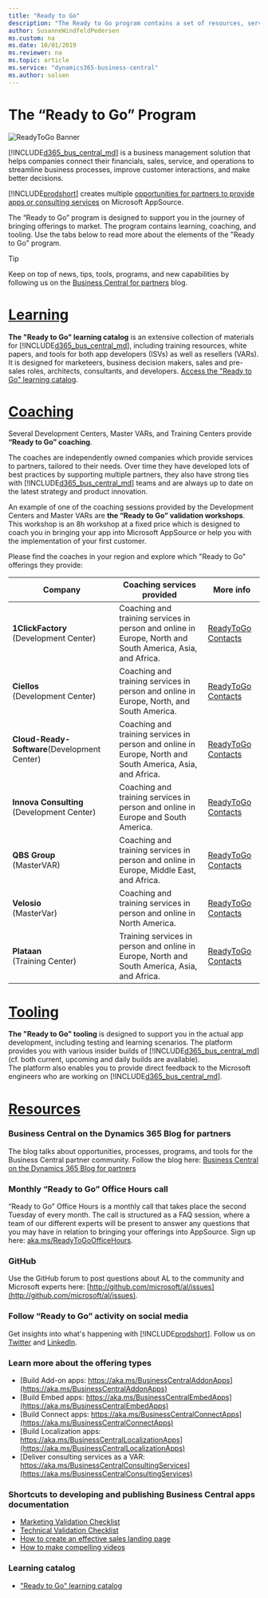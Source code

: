 ```yaml
---
title: "Ready to Go"
description: "The Ready to Go program contains a set of resources, services and tools to support Microsoft Dynamics 365 Business Central."
author: SusanneWindfeldPedersen
ms.custom: na
ms.date: 10/01/2019
ms.reviewer: na
ms.topic: article
ms.service: "dynamics365-business-central"
ms.author: solsen
---
```


# The “Ready to Go” Program

![ReadyToGo Banner](../media/readytogo-banner.png)

[!INCLUDE[d365_bus_central_md](../includes/d365_bus_central_md.md)] is a business management solution that helps companies connect their financials, sales, service, and operations to streamline business processes, improve customer interactions, and make better decisions.  

[!INCLUDE[prodshort](../includes/prodshort.md)] creates multiple [opportunities for partners to provide apps or consulting services](https://aka.ms/businesscentralapps) on Microsoft AppSource.

The “Ready to Go” program is designed to support you in the journey of bringing offerings to market. The program contains learning, coaching, and tooling. Use the tabs below to read more about the elements of the "Ready to Go" program.  

> [!TIP]
> Keep on top of news, tips, tools, programs, and new capabilities by following us on the [Business Central for partners](https://community.dynamics.com/business/b/businesscentraldevitpro) blog.

# [**Learning**](#tab/learning)
**The "Ready to Go" learning catalog** is an extensive collection of materials for [!INCLUDE[d365_bus_central_md](../includes/d365_bus_central_md.md)], including training resources, white papers, and tools for both app developers (ISVs) as well as resellers (VARs). It is designed for marketeers, business decision makers, sales and pre-sales roles, architects, consultants, and developers. [Access the "Ready to Go" learning catalog](https://go.microsoft.com/fwlink/?linkid=2002101).

# [**Coaching**](#tab/coaching)
Several Development Centers, Master VARs, and Training Centers provide **“Ready to Go” coaching**.

The coaches are independently owned companies which provide services to partners, tailored to their needs. Over time they have developed lots of best practices by supporting multiple partners, they also have strong ties with [!INCLUDE[d365_bus_central_md](../includes/d365_bus_central_md.md)] teams and are always up to date on the latest strategy and product innovation.

An example of one of the coaching sessions provided by the Development Centers and Master VARs are **the “Ready to Go” validation workshops**. This workshop is an 8h workshop at a fixed price which is designed to coach you in bringing your app into Microsoft AppSource or help you with the implementation of your first customer.  

Please find the coaches in your region and explore which "Ready to Go" offerings they provide:

|Company|Coaching services provided|More info|
|-------|--------------------------|---------|
|**1ClickFactory** <br>(Development Center)|Coaching and training services in person and online in Europe, North and South America, Asia, and Africa.|[ReadyToGo Contacts](https://www.1clickfactory.com/readytogo/)|
|**Ciellos** <br>(Development Center)|Coaching and training services in person and online in Europe, North, and South America.|[ReadyToGo Contacts](http://www.ciellos.com/ready-to-go)|
|**Cloud-Ready-Software**(Development Center)|Coaching and training services in person and online in Europe, North and South America, Asia, and Africa.|[ReadyToGo Contacts](http://cloud-ready-software.com/readytogo/)|
|**Innova Consulting**<br>(Development Center)|Coaching and training services in person and online in Europe and South America.|[ReadyToGo Contacts](http://www.innovaconsulting.es/en/readytogo/)|
|**QBS Group**<br>(MasterVAR)|Coaching and training services in person and online in Europe, Middle East, and Africa.|[ReadyToGo Contacts](https://www.qbsgroup.com/service/ready-to-go-for-dynamics-365-business-central/)|
|**Velosio**<br>(MasterVar)|Coaching and training services in person and online in North America.|[ReadyToGo Contacts](https://www.velosio.com/landing/readytogo/)|
|**Plataan**<br>(Training Center)|Training services in person and online in Europe, North and South America, Asia, and Africa.|[ReadyToGo Contacts](https://plataan.tv/en)|

# [**Tooling**](#tab/tooling)
**The "Ready to Go" tooling** is designed to support you in the actual app development, including testing and learning scenarios. The platform provides you with various insider builds of [!INCLUDE[d365_bus_central_md](../includes/d365_bus_central_md.md)] (cf. both current, upcoming and daily builds are available).  
The platform also enables you to provide direct feedback to the Microsoft engineers who are working on [!INCLUDE[d365_bus_central_md](../includes/d365_bus_central_md.md)]. 

# [**Resources**](#tab/resources)
### Business Central on the Dynamics 365 Blog for partners

The blog talks about opportunities, processes, programs, and tools for the Business Central partner community. Follow the blog here: [Business Central on the Dynamics 365 Blog for partners](https://cloudblogs.microsoft.com/dynamics365/it/product/business-central/)

### Monthly “Ready to Go” Office Hours call
“Ready to Go” Office Hours is a monthly call that takes place the second Tuesday of every month. The call is structured as a FAQ session, where a team of our different experts will be present to answer any questions that you may have in relation to bringing your offerings into AppSource. Sign up here: [aka.ms/ReadyToGoOfficeHours](https://aka.ms/ReadyToGoOfficeHours).

### GitHub
Use the GitHub forum to post questions about AL to the community and Microsoft experts here: [http://github.com/microsoft/al/issues](http://github.com/microsoft/al/issues).

### Follow “Ready to Go” activity on social media
Get insights into what's happening with [!INCLUDE[prodshort](../../includes/prodshort.md)]. Follow us on [Twitter](https://twitter.com/search?q=%23ReadyToGo%20%23MSDYN365BC&src=typd) and [LinkedIn](https://www.linkedin.com/search/results/content/v2/?keywords=%23MSDYN365BC%20%23READYTOGO&origin=GLOBAL_SEARCH_HEADER).

### Learn more about the offering types
+ [Build Add-on apps: https://aka.ms/BusinessCentralAddonApps](https://aka.ms/BusinessCentralAddonApps)  
+ [Build Embed apps: https://aka.ms/BusinessCentralEmbedApps](https://aka.ms/BusinessCentralEmbedApps)  
+ [Build Connect apps: https://aka.ms/BusinessCentralConnectApps](https://aka.ms/BusinessCentralConnectApps)  
+ [Build Localization apps: https://aka.ms/BusinessCentralLocalizationApps](https://aka.ms/BusinessCentralLocalizationApps)  
+ [Deliver consulting services as a VAR: https://aka.ms/BusinessCentralConsultingServices](https://aka.ms/BusinessCentralConsultingServices) 

### Shortcuts to developing and publishing Business Central apps documentation

+ [Marketing Validation Checklist](https://docs.microsoft.com/en-us/dynamics365/business-central/dev-itpro/developer/readiness/readiness-checklist-marketing)
+ [Technical Validation Checklist](https://docs.microsoft.com/en-us/dynamics365/business-central/dev-itpro/developer/devenv-checklist-submission)
+ [How to create an effective sales landing page](https://docs.microsoft.com/en-us/dynamics365/business-central/dev-itpro/developer/readiness/readiness-how-to-create-sales-landing-page)
+ [How to make compelling videos](https://docs.microsoft.com/en-us/dynamics365/business-central/dev-itpro/developer/readiness/readiness-how-to-make-compelling-videos)
### Learning catalog
+ ["Ready to Go" learning catalog](https://go.microsoft.com/fwlink/?linkid=2002101)  
